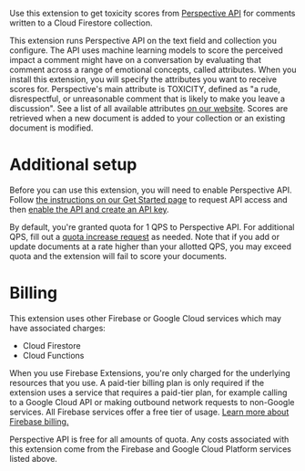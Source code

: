 Use this extension to get toxicity scores from [Perspective
API](perspectiveapi.com) for comments
written to a Cloud Firestore collection.

This extension runs Perspective API on the text field and collection you
configure. The API uses machine learning models to score the perceived impact a
comment might have on a conversation by evaluating that comment across a range
of emotional concepts, called attributes. When you install this extension, you
will specify the attributes you want to receive scores for. Perspective's main
attribute is TOXICITY, defined as "a rude, disrespectful, or unreasonable
comment that is likely to make you leave a discussion". See a list of all
available attributes [on our website](https://support.perspectiveapi.com/s/about-the-api-attributes-and-languages).
Scores are retrieved when a new document is added to your collection or an
existing document is modified.

# Additional setup

Before you can use this extension, you will need to enable Perspective API.
Follow [the instructions on our Get Started page](https://support.perspectiveapi.com/s/docs-get-started)
to request API access and then [enable the API and create an API
key](https://support.perspectiveapi.com/s/docs-enable-the-api).

By default, you're granted quota for 1 QPS to Perspective API. For additional
QPS, fill out a [quota increase
request](https://support.perspectiveapi.com/s/request-quota-increase) as needed. Note
that if you add or update documents at a rate higher than your allotted QPS,
you may exceed quota and the extension will fail to score your documents.

# Billing

This extension uses other Firebase or Google Cloud services which may have
  associated charges:

*   Cloud Firestore
*   Cloud Functions

When you use Firebase Extensions, you're only charged for the underlying
resources that you use. A paid-tier billing plan is only required if the
extension uses a service that requires a paid-tier plan, for example calling to
a Google Cloud API or making outbound network requests to non-Google services.
All Firebase services offer a free tier of usage.
[Learn more about Firebase billing.](https://firebase.google.com/pricing)

Perspective API is free for all amounts of quota. Any costs associated with this
extension come from the Firebase and Google Cloud Platform services listed above.
